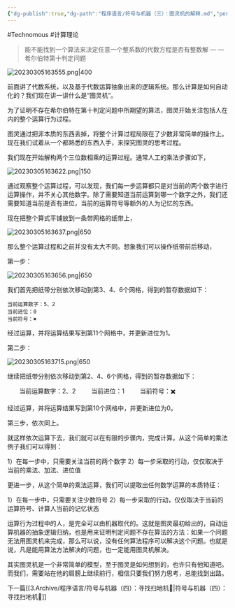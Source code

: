 ```yaml
---
{"dg-publish":true,"dg-path":"程序语言/符号与机器（三）：图灵机的解释.md","permalink":"/程序语言/符号与机器（三）：图灵机的解释/","created":"2023-03-05T16:34:27.000+08:00","updated":"2023-12-21T13:16:57.000+08:00"}
---
```


#Technomous #计算理论

> 能不能找到一个算法来决定任意一个整系数的代数方程是否有整数解      — — 希尔伯特第十判定问题

![20230305163555.png|400](/img/user/0.Asset/resource/20230305163555.png)

前面讲了代数系统，以及基于代数运算抽象出来的逻辑系统。那么计算是如何自动化的？我们现在讲一讲什么是“图灵机“。

为了证明不存在希尔伯特在第十判定问题中所期望的算法，图灵开始关注包括人在内的整个运算行为过程。

图灵通过把非本质的东西丢掉，将整个计算过程局限在了少数非常简单的操作上。现在我们试着从一个都熟悉的东西入手，来探究图灵的思考过程。

我们现在开始解构两个三位数相乘的运算过程。通常人工的乘法步骤如下，

![20230305163622.png|150](/img/user/0.Asset/resource/20230305163622.png)

通过观察整个运算过程，可以发现，我们每一步运算都只是对当前的两个数字进行运算操作，并不关心其他数字。除了需要知道当前运算到哪一个数字之外，我们还需要知道当前是否有进位，当前的运算符号等额外的人为记忆的东西。

现在把整个算式平铺放到一条带网格的纸带上，

![20230305163637.png|650](/img/user/0.Asset/resource/20230305163637.png)

那么整个运算过程和之前并没有太大不同。想象我们可以操作纸带前后移动，  

第一步：

![20230305163656.png|650](/img/user/0.Asset/resource/20230305163656.png)

我们首先把纸带分别依次移动到第3、4、6个网格，得到的暂存数据如下：

	当前运算数字：5、2
	当前进位：0
	当前符号：✖️

经过运算，并将运算结果写到第11个网格中，并更新进位为1。

第二步：

![20230305163715.png|650](/img/user/0.Asset/resource/20230305163715.png)

  
继续把纸带分别依次移动到第2、4、6个网格，得到的暂存数据如下：

        当前运算数字：2、2
        当前进位：1
        当前符号：✖️

经过运算，并将运算结果写到第10个网格中，并更新进位为0。

第三步，依次同上。

就这样依次运算下去，我们就可以在有限的步骤内，完成计算。从这个简单的乘法例子我们可以得到：

1）在每一步中，只需要关注当前的两个数字
2）每一步采取的行动，仅仅取决于当前的乘法、加法、进位值

更进一步，从这个简单的乘法运算，我们可以提取出任何数学运算的本质特征：

1）在每一步中，只需要关注少数符号
2）每一步采取的行动，仅仅取决于当前的运算符号、计算人当前的记忆状态

运算行为过程中的人，是完全可以由机器取代的。这就是图灵最初给出的，自动运算机器的抽象逻辑归纳，也是用来证明判定问题不存在算法的方法：如果一个问题无法用图灵机来完成，那么可以说，没有任何算法程序可以解决这个问题。也就是说，凡是能用算法方法解决的问题，也一定能用图灵机解决。

其实图灵机是一个非常简单的模型，至于图灵是如何想到的，也许只有他知道吧。而我们，需要站在他的肩膀上继续前行，相信只要我们努力思考，总能找到出路。

下一篇[[3.Archive/程序语言/符号与机器（四）：寻找扫地机🧹\|符号与机器（四）：寻找扫地机🧹]]